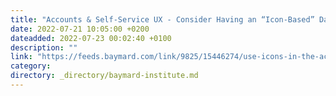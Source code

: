 ```yaml
---
title: "Accounts & Self-Service UX - Consider Having an “Icon-Based” Dashboard (81% Don’t)"
date: 2022-07-21 10:05:00 +0200
dateadded: 2022-07-23 00:02:40 +0100
description: ""
link: "https://feeds.baymard.com/link/9825/15446274/use-icons-in-the-account-dashboard"
category:
directory: _directory/baymard-institute.md
---
```

